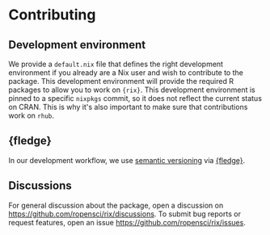 # Contributing

## Development environment

We provide a `default.nix` file that defines the right development environment
if you already are a Nix user and wish to contribute to the package. This
development environment will provide the required R packages to allow you to
work on `{rix}`. This development environment is pinned to a specific `nixpkgs`
commit, so it does not reflect the current status on CRAN. This is why it's also
important to make sure that contributions work on `rhub`.

## {fledge}

In our development workflow, we use [semantic versioning](https://semver.org)
via [{fledge}](https://fledge.cynkra.com).

## Discussions

For general discussion about the package, open a discussion on
<https://github.com/ropensci/rix/discussions>. To submit bug reports or
request features, open an issue <https://github.com/ropensci/rix/issues>.
